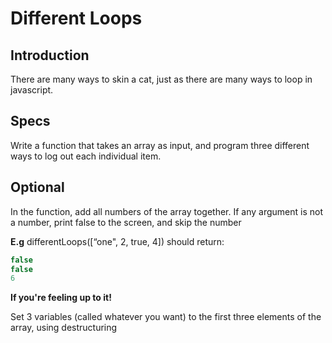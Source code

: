 # Different Loops

## Introduction

There are many ways to skin a cat, just as there are many ways to loop in javascript.

## Specs

Write a function that takes an array as input, and program three different ways to log out each individual item.

## Optional

In the function, add all numbers of the array together. If any argument is not a number, print false to the screen, and skip the number

**E.g** differentLoops([“one", 2, true, 4]) should return:

```javascript
false
false
6
```

**If you're feeling up to it!**

Set 3 variables (called whatever you want) to the first three elements of the array, using destructuring